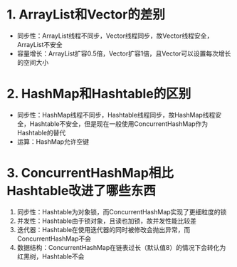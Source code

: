 # 1. ArrayList和Vector的差别
* 同步性：ArrayList线程不同步，Vector线程同步，故Vector线程安全，ArrayList不安全
* 容量增长：ArrayList扩容0.5倍，Vector扩容1倍，且Vector可以设置每次增长的空间大小
# 2. HashMap和Hashtable的区别
* 同步性：HashMap线程不同步，Hashtable线程同步，故HashMap线程安全，Hashtable不安全，但是现在一般使用ConcurrentHashMap作为Hashtable的替代
* 运算：HashMap允许空键
# 3. ConcurrentHashMap相比Hashtable改进了哪些东西
1. 同步性：Hashtable为对象锁，而ConcurrentHashMap实现了更细粒度的锁
2. 并发性：Hashtable由于锁对象，且读也加锁，故并发性能比较差
3. 迭代器：Hashtable在使用迭代器的同时被修改会抛出异常，而ConcurrentHashMap不会
4. 数据结构：ConcurrentHashMap在链表过长（默认值8）的情况下会转化为红黑树，Hashtable不会



